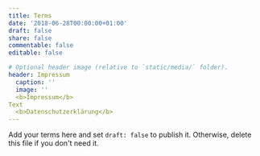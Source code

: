 ```yaml
---
title: Terms
date: '2018-06-28T00:00:00+01:00'
draft: false
share: false
commentable: false
editable: false

# Optional header image (relative to `static/media/` folder).
header: Impressum
  caption: ''
  image: ''
  <b>Impressum</b>
Text
  <b>Datenschutzerklärung</b>
---
```


Add your terms here and set `draft: false` to publish it. Otherwise, delete this file if you don't need it.
